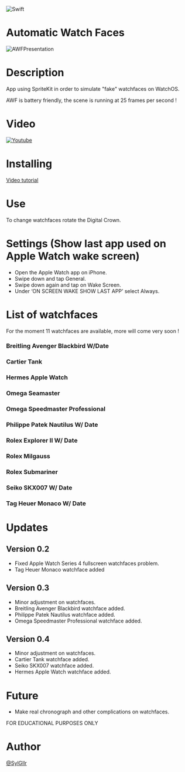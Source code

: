 ![Swift](https://img.shields.io/badge/language-Swift-orange.svg)

# Automatic Watch Faces
![AWFPresentation](https://i.ibb.co/qxrVfJM/AWFPresentation.png)

# Description
App using SpriteKit in order to simulate "fake" watchfaces on WatchOS.

AWF is battery friendly, the scene is running at 25 frames per second !

# Video
[![Youtube](https://img.youtube.com/vi/7xBnmWHpVA0/0.jpg)](https://www.youtube.com/watch?v=7xBnmWHpVA0)

# Installing
[Video tutorial](https://youtu.be/-TS4ypziaMU)

# Use
To change watchfaces rotate the Digital Crown.

# Settings (Show last app used on Apple Watch wake screen)
- Open the Apple Watch app on iPhone.
- Swipe down and tap General.
- Swipe down again and tap on Wake Screen.
- Under ‘ON SCREEN WAKE SHOW LAST APP’ select Always.

# List of watchfaces
For the moment 11 watchfaces are available, more will come very soon !

### Breitling Avenger Blackbird W/Date

### Cartier Tank

### Hermes Apple Watch

### Omega Seamaster
### Omega Speedmaster Professional

### Philippe Patek Nautilus W/ Date

### Rolex Explorer II W/ Date
### Rolex Milgauss
### Rolex Submariner

### Seiko SKX007 W/ Date

### Tag Heuer Monaco W/ Date




# Updates

## Version 0.2
- Fixed Apple Watch Series 4 fullscreen watchfaces problem.
- Tag Heuer Monaco watchface added

## Version 0.3
- Minor adjustment on watchfaces.
- Breitling Avenger Blackbird watchface added.
- Philippe Patek Nautilus watchface added.
- Omega Speedmaster Professional watchface added.

## Version 0.4
- Minor adjustment on watchfaces.
- Cartier Tank watchface added.
- Seiko SKX007 watchface added.
- Hermes Apple Watch watchface added.

# Future
- Make real chronograph and other complications on watchfaces.

FOR EDUCATIONAL PURPOSES ONLY

# Author
[@SylGllr](https://twitter.com/SylGllr)
